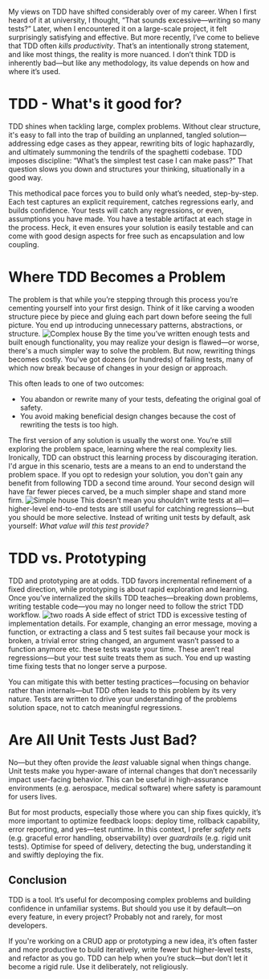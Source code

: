 My views on TDD have shifted considerably over of my career. When I first heard of it at university, I thought, “That
sounds excessive—writing so many tests?” Later, when I encountered it on a large-scale project, it felt surprisingly
satisfying and effective. But more recently, I’ve come to believe that TDD often *kills productivity*. That’s an
intentionally strong statement, and like most things, the reality is more nuanced. I don’t think TDD is inherently
bad—but like any methodology, its value depends on how and where it’s used.

# TDD - What's it good for?

TDD shines when tackling large, complex problems. Without clear structure, it's easy to fall into the trap of building
an unplanned, tangled solution—addressing edge cases as they appear, rewriting bits of logic haphazardly, and ultimately
summoning the tendrils of the spaghetti codebase. TDD imposes discipline: “What’s the simplest test case I can make
pass?” That question slows you down and structures your thinking, situationally in a good way.

This methodical pace forces you to build only what’s needed, step-by-step. Each test captures an explicit requirement,
catches regressions early, and builds confidence. Your tests will catch any regressions, or even, assumptions you have
made. You have a testable artifact at each stage in the process. Heck, it even ensures your solution is easily testable
and can come with good design aspects for free such as encapsulation and low coupling.

# Where TDD Becomes a Problem

The problem is that while you’re stepping through this process you’re cementing yourself into your first design. Think
of it like carving a wooden structure piece by piece and gluing each part down before seeing the full picture. You end
up introducing unnecessary patterns, abstractions, or structure.
![Complex house](https://supernotes-resources.s3.amazonaws.com/image-uploads/5eda8525-6de0-4b3a-863e-1fe80114a73a--image.png)
By the time you’ve written enough tests and built enough functionality, you may realize your design is flawed—or worse,
there's a much simpler way to solve the problem. But now, rewriting things becomes costly. You've got dozens (or
hundreds) of failing tests, many of which now break because of changes in your design or approach.

This often leads to one of two outcomes:

- You abandon or rewrite many of your tests, defeating the original goal of safety.
- You avoid making beneficial design changes because the cost of rewriting the tests is too high.

The first version of any solution is usually the worst one. You’re still exploring the problem space, learning where the
real complexity lies. Ironically, TDD can obstruct this learning process by discouraging iteration. I'd argue in this
scenario, tests are a means to an end to understand the problem space. If you opt to redesign your solution, you don't
gain any benefit from following TDD a second time around. Your second design will have far fewer pieces carved, be a
much simpler shape and stand more firm.
![Simple house](https://supernotes-resources.s3.amazonaws.com/image-uploads/e4cf7e4a-655d-4f05-b71a-4d42a26970bd--image.png)
This doesn’t mean you shouldn’t write tests at all—higher-level end-to-end tests are still useful for catching
regressions—but you should be more selective. Instead of writing unit tests by default, ask yourself: *What value will
this test provide?*

# TDD vs. Prototyping

TDD and prototyping are at odds. TDD favors incremental refinement of a fixed direction, while prototyping is about
rapid exploration and learning. Once you’ve internalized the skills TDD teaches—breaking down problems, writing testable
code—you may no longer need to follow the strict TDD workflow.
![two roads](https://supernotes-resources.s3.amazonaws.com/image-uploads/bd7e5e95-cf80-4282-bb11-7676389ef4a2--image.png)
A side effect of strict TDD is excessive testing of implementation details. For example, changing an error message,
moving a function, or extracting a class and 5 test suites fail because your mock is broken, a trivial error string
changed, an argument wasn’t passed to a function anymore etc. these tests waste your time. These aren’t real
regressions—but your test suite treats them as such. You end up wasting time fixing tests that no longer serve a
purpose.

You can mitigate this with better testing practices—focusing on behavior rather than internals—but TDD often leads to
this problem by its very nature. Tests are written to drive your understanding of the problems solution space, not to
catch meaningful regressions.

# Are All Unit Tests Just Bad?

No—but they often provide the *least* valuable signal when things change. Unit tests make you hyper-aware of internal
changes that don’t necessarily impact user-facing behavior. This can be useful in high-assurance environments (e.g.
aerospace, medical software) where safety is paramount for users lives.

But for most products, especially those where you can ship fixes quickly, it’s more important to optimize feedback
loops: deploy time, rollback capability, error reporting, and yes—test runtime. In this context, I prefer *safety
nets* (e.g. graceful error handling, observability) over *guardrails* (e.g. rigid unit tests). Optimise for speed of
delivery, detecting the bug, understanding it and swiftly deploying the fix.

## Conclusion

TDD is a tool. It’s useful for decomposing complex problems and building confidence in unfamiliar systems. But should
you use it by default—on every feature, in every project? Probably not and rarely, for most developers.

If you're working on a CRUD app or prototyping a new idea, it’s often faster and more productive to build iteratively,
write fewer but higher-level tests, and refactor as you go. TDD can help when you’re stuck—but don’t let it become a
rigid rule. Use it deliberately, not religiously.
